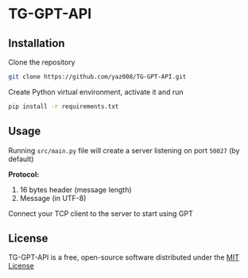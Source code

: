 # TG-GPT-API

## Installation

Clone the repository

```sh
git clone https://github.com/yaz008/TG-GPT-API.git
```

Create Python virtual environment, activate it and run

```sh
pip install -r requirements.txt
```

## Usage

Running `src/main.py` file will create a server listening on port `50027` (by default)

**Protocol:**

1. 16 bytes header (message length)
2. Message (in UTF-8)

Connect your TCP client to the server to start using GPT

## License

TG-GPT-API is a free, open-source software distributed under the [MIT License](LICENSE.txt)

